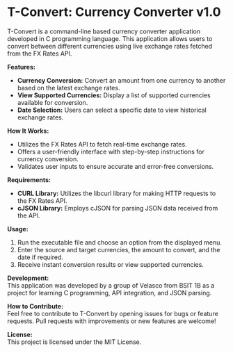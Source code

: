 # T-Convert: Currency Converter v1.0
T-Convert is a command-line based currency converter application developed in C programming language. This application allows users to convert between different currencies using live exchange rates fetched from the FX Rates API.

**Features:**<br>
- **Currency Conversion:** Convert an amount from one currency to another based on the latest exchange rates.
- **View Supported Currencies:** Display a list of supported currencies available for conversion.
- **Date Selection:** Users can select a specific date to view historical exchange rates.

**How It Works:**<br>
- Utilizes the FX Rates API to fetch real-time exchange rates.
- Offers a user-friendly interface with step-by-step instructions for currency conversion.
- Validates user inputs to ensure accurate and error-free conversions.

**Requirements:**<br>
- **CURL Library:** Utilizes the libcurl library for making HTTP requests to the FX Rates API.
- **cJSON Library:** Employs cJSON for parsing JSON data received from the API.

**Usage:**<br>
1. Run the executable file and choose an option from the displayed menu.
2. Enter the source and target currencies, the amount to convert, and the date if required.
3. Receive instant conversion results or view supported currencies.

**Development:**<br>
This application was developed by a group of Velasco from BSIT 1B as a project for learning C programming, API integration, and JSON parsing.

**How to Contribute:**<br>
Feel free to contribute to T-Convert by opening issues for bugs or feature requests. Pull requests with improvements or new features are welcome!

**License:**<br>
This project is licensed under the MIT License.
